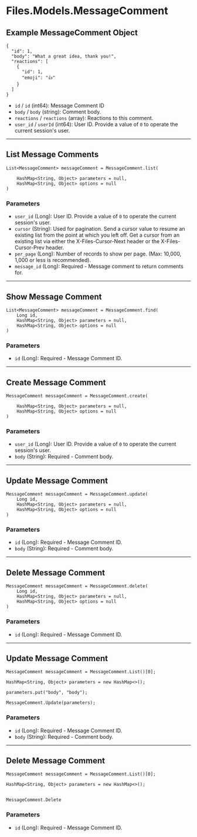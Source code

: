 # Files.Models.MessageComment

## Example MessageComment Object

```
{
  "id": 1,
  "body": "What a great idea, thank you!",
  "reactions": [
    {
      "id": 1,
      "emoji": "👍"
    }
  ]
}
```

* `id` / `id`  (int64): Message Comment ID
* `body` / `body`  (string): Comment body.
* `reactions` / `reactions`  (array): Reactions to this comment.
* `user_id` / `userId`  (int64): User ID.  Provide a value of `0` to operate the current session's user.


---

## List Message Comments

```
List<MessageComment> messageComment = MessageComment.list(
    
    HashMap<String, Object> parameters = null,
    HashMap<String, Object> options = null
)
```

### Parameters

* `user_id` (Long): User ID.  Provide a value of `0` to operate the current session's user.
* `cursor` (String): Used for pagination.  Send a cursor value to resume an existing list from the point at which you left off.  Get a cursor from an existing list via either the X-Files-Cursor-Next header or the X-Files-Cursor-Prev header.
* `per_page` (Long): Number of records to show per page.  (Max: 10,000, 1,000 or less is recommended).
* `message_id` (Long): Required - Message comment to return comments for.


---

## Show Message Comment

```
List<MessageComment> messageComment = MessageComment.find(
    Long id, 
    HashMap<String, Object> parameters = null,
    HashMap<String, Object> options = null
)
```

### Parameters

* `id` (Long): Required - Message Comment ID.


---

## Create Message Comment

```
MessageComment messageComment = MessageComment.create(
    
    HashMap<String, Object> parameters = null,
    HashMap<String, Object> options = null
)
```

### Parameters

* `user_id` (Long): User ID.  Provide a value of `0` to operate the current session's user.
* `body` (String): Required - Comment body.


---

## Update Message Comment

```
MessageComment messageComment = MessageComment.update(
    Long id, 
    HashMap<String, Object> parameters = null,
    HashMap<String, Object> options = null
)
```

### Parameters

* `id` (Long): Required - Message Comment ID.
* `body` (String): Required - Comment body.


---

## Delete Message Comment

```
MessageComment messageComment = MessageComment.delete(
    Long id, 
    HashMap<String, Object> parameters = null,
    HashMap<String, Object> options = null
)
```

### Parameters

* `id` (Long): Required - Message Comment ID.


---

## Update Message Comment

```
MessageComment messageComment = MessageComment.List()[0];

HashMap<String, Object> parameters = new HashMap<>();

parameters.put("body", "body");

MessageComment.Update(parameters);
```

### Parameters

* `id` (Long): Required - Message Comment ID.
* `body` (String): Required - Comment body.


---

## Delete Message Comment

```
MessageComment messageComment = MessageComment.List()[0];

HashMap<String, Object> parameters = new HashMap<>();


MessageComment.Delete
```

### Parameters

* `id` (Long): Required - Message Comment ID.
